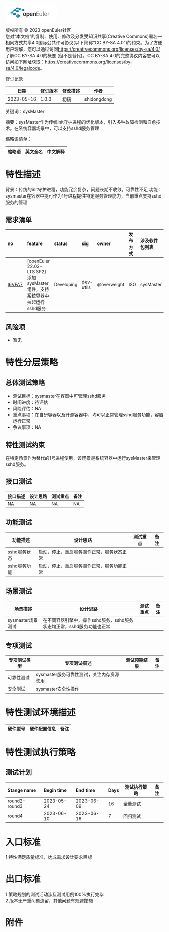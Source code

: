 ![openEuler ico](../../images/openEuler.png)

版权所有 © 2023 openEuler社区  
您对“本文档”的复制、使用、修改及分发受知识共享(Creative Commons)署名—相同方式共享4.0国际公共许可协议(以下简称“CC BY-SA
4.0”)的约束。为了方便用户理解，您可以通过访问<https://creativecommons.org/licenses/by-sa/4.0/>了解CC BY-SA 4.0的概要 (但不是替代)。CC BY-SA
4.0的完整协议内容您可以访问如下网址获取：<https://creativecommons.org/licenses/by-sa/4.0/legalcode>。

 修订记录

| 日期 | 修订版本     | 修改描述  | 作者 |
| ---- | ----------- | -------- | ---- |
| 2023-05-16 |  1.0.0    |  初稿     | shidongdong |

关键词：sysMaster

摘要：sysMaster作为传统init守护进程的优化版本，引入多种故障检测和自愈技术。在系统容器场景中，可以支持sshd服务管理

缩略语清单：

| 缩略语 | 英文全名 | 中文解释 |
| ------ | -------- | -------- |


# 特性描述
<!-- 主要介绍特性实现的背景、功能以及作用 -->
背景：传统的init守护进程，功能冗余复杂，问题长期不收敛。可靠性不足
功能：sysmaster在容器中提可作为1号进程提供特定服务管理能力，当前重点支持sshd服务的管理

## 需求清单
|no|feature|status|sig|owner|发布方式|涉及软件包列表|
|:----|:---|:---|:--|:----|:----|:----|
|[I6VFA7](https://gitee.com/openeuler/release-management/issues/I6VFA7)| [openEuler 22.03-LTS SP2] 添加sysMaster组件，支持系统容器中拉起运行sshd服务 | Developing |dev-utils |@overweight | ISO  | sysMaster |

## 风险项
<!-- 主要描述特性已知风险项 -->
- 暂无

# 特性分层策略
## 总体测试策略
<!-- 主要描述特性的整体测试策略，主要开展哪些测试(接口/功能/场景/专项) -->
- 测试目标：sysmaster在容器中可管理sshd服务
- 时间进度：待评估
- 风险评估：NA
- 重点事项：在自研容器以及开源容器中，均可以正常管理sshd服务功能，容器运行正常
- 争议事项：NA


## 特性测试约束
<!-- 主要描述特性测试的约束条件 -->
在特定场景作为替代的1号进程使用，该场景是系统容器中运行sysMaster来管理sshd服务。

## 接口测试
<!-- 主要描述接口级测试策略及测试设计思路 -->
| 接口描述 | 设计思路 | 测试重点 | 备注 |
| ------- | ------- | ------- | ---- |
| NA | NA  | NA  | NA  |


## 功能测试
<!-- 主要描述特性提供的功能的测试策略及测试思路 -->
| 功能描述 | 设计思路 | 测试重点 | 备注 |
| ------- | ------- | ------- | ---- |
| sshd服务状态 | 启动，停止，重启服务操作正常，服务状态正常 |   |      |
| sshd服务功能 | 启动，停止，重启服务操作正常，服务功能正常 |   |      |


## 场景测试
<!-- 主要描述对特性使用的主要场景的测试策略及测试思路 -->
| 场景描述 | 设计思路 | 测试重点 | 备注 |
| ------- | ------- | ------- | ---- |
| sysmaster场景测试 | 在不同容器引擎中，操作sshd服务，sshd服务状态均正常，sshd服务功能也正常 |  |  |

## 专项测试
<!-- 主要描述其他专项测试,如安全测试 稳定性测试 性能测试 兼容性测试等 -->
| 专项测试类型 | 专项测试描述 | 测试预期结果 | 备注 |
| ----------- | ----------- | ----------- | ---- |
| 可靠性测试 | sysmaster服务可靠性测试，关注内存资源使用 |  |      |
| 安全测试 | sysmaster安全性操作 |  |      |

# 特性测试环境描述
<!-- 主要描述执行测试的硬件信息 -->
| 硬件型号 | 硬件配置信息 | 备注 |
| -------- | ------------ | ---- |

# 特性测试执行策略

## 测试计划
<!-- 测试执行策略主要描述该轮次执行的分层策略中的测试项 -->
| Stange name   | Begin time | End time   | Days | 测试执行策略                   | 备注   |
| :------------ | :--------- | :--------- | ---- | ----------------------------- | ------ |
|     round2-round3          |  2023-05-24          |2023-06-09          | 16     | 全量测试                               |        |
|     round4           |   2023-06-10         |  2023-06-16          |7      |   回归测试                            |        |


# 入口标准  
1.特性满足质量标准，达成需求设计要求目标

# 出口标准  
1.策略规划的测试活动涉及测试用例100%执行完毕  
2.版本无严重问题遗留，其他问题有规避措施

# 附件